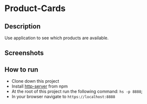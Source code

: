 # Product-Cards

## Description
Use application to see which products are available.

## Screenshots



## How to run
* Clone down this project
* Install [http-server](url) from npm
* At the root of this project run the following command: `hs -p 8888`;
* In your browser navigate to `https://localhost:8888`